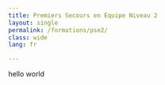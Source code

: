 ```yaml
---
title: Premiers Secours en Équipe Niveau 2
layout: single
permalink: /formations/pse2/
class: wide
lang: fr

---
```

hello world
